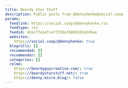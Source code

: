 ```yaml
---
title: Beardy Star Stuff
description: Public posts from @dennyhenke@social.coop
params:
  feedlink: https://social.coop/@dennyhenke.rss
  feedtype: rss
  feedid: 42ecf7a1efce7733da7b865583e24bae
  websites:
    https://social.coop/@dennyhenke: true
  blogrolls: []
  recommended: []
  recommender: []
  categories: []
  relme:
    https://beardyguycreative.com/: true
    https://beardystarstuff.net/: true
    https://denny.micro.blog/: false
---
```

